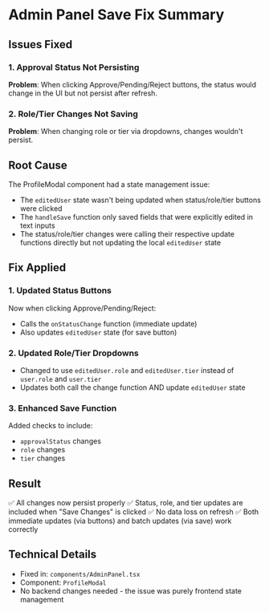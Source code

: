 # Admin Panel Save Fix Summary

## Issues Fixed

### 1. Approval Status Not Persisting
**Problem**: When clicking Approve/Pending/Reject buttons, the status would change in the UI but not persist after refresh.

### 2. Role/Tier Changes Not Saving
**Problem**: When changing role or tier via dropdowns, changes wouldn't persist.

## Root Cause
The ProfileModal component had a state management issue:
- The `editedUser` state wasn't being updated when status/role/tier buttons were clicked
- The `handleSave` function only saved fields that were explicitly edited in text inputs
- The status/role/tier changes were calling their respective update functions directly but not updating the local `editedUser` state

## Fix Applied

### 1. Updated Status Buttons
Now when clicking Approve/Pending/Reject:
- Calls the `onStatusChange` function (immediate update)
- Also updates `editedUser` state (for save button)

### 2. Updated Role/Tier Dropdowns
- Changed to use `editedUser.role` and `editedUser.tier` instead of `user.role` and `user.tier`
- Updates both call the change function AND update `editedUser` state

### 3. Enhanced Save Function
Added checks to include:
- `approvalStatus` changes
- `role` changes  
- `tier` changes

## Result
✅ All changes now persist properly
✅ Status, role, and tier updates are included when "Save Changes" is clicked
✅ No data loss on refresh
✅ Both immediate updates (via buttons) and batch updates (via save) work correctly

## Technical Details
- Fixed in: `components/AdminPanel.tsx`
- Component: `ProfileModal`
- No backend changes needed - the issue was purely frontend state management 
